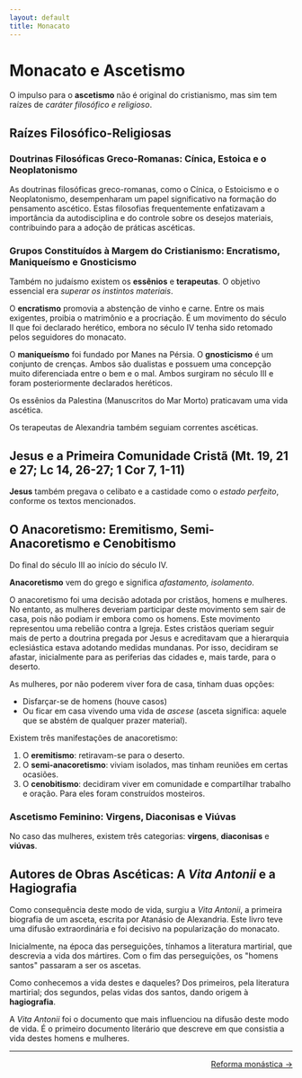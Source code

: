 ```yaml
---
layout: default
title: Monacato
---
```


# Monacato e Ascetismo

O impulso para o **ascetismo** não é original do cristianismo, mas sim tem raízes de *caráter filosófico e religioso*.

## Raízes Filosófico-Religiosas

### Doutrinas Filosóficas Greco-Romanas: Cínica, Estoica e o Neoplatonismo

As doutrinas filosóficas greco-romanas, como o Cínica, o Estoicismo e o Neoplatonismo, desempenharam um papel significativo na formação do pensamento ascético. Estas filosofias frequentemente enfatizavam a importância da autodisciplina e do controle sobre os desejos materiais, contribuindo para a adoção de práticas ascéticas.

### Grupos Constituídos à Margem do Cristianismo: Encratismo, Maniqueísmo e Gnosticismo

Também no judaísmo existem os **essênios** e **terapeutas**. O objetivo essencial era *superar os instintos materiais*.

O **encratismo** promovia a abstenção de vinho e carne. Entre os mais exigentes, proibia o matrimônio e a procriação. É um movimento do século II que foi declarado herético, embora no século IV tenha sido retomado pelos seguidores do monacato.

O **maniqueísmo** foi fundado por Manes na Pérsia. O **gnosticismo** é um conjunto de crenças. Ambos são dualistas e possuem uma concepção muito diferenciada entre o bem e o mal. Ambos surgiram no século III e foram posteriormente declarados heréticos.

Os essênios da Palestina (Manuscritos do Mar Morto) praticavam uma vida ascética.

Os terapeutas de Alexandria também seguiam correntes ascéticas.

## Jesus e a Primeira Comunidade Cristã (Mt. 19, 21 e 27; Lc 14, 26-27; 1 Cor 7, 1-11)

**Jesus** também pregava o celibato e a castidade como o *estado perfeito*, conforme os textos mencionados.

## O Anacoretismo: Eremitismo, Semi-Anacoretismo e Cenobitismo

Do final do século III ao início do século IV.

**Anacoretismo** vem do grego e significa *afastamento, isolamento*.

O anacoretismo foi uma decisão adotada por cristãos, homens e mulheres. No entanto, as mulheres deveriam participar deste movimento sem sair de casa, pois não podiam ir embora como os homens. Este movimento representou uma rebelião contra a Igreja. Estes cristãos queriam seguir mais de perto a doutrina pregada por Jesus e acreditavam que a hierarquia eclesiástica estava adotando medidas mundanas. Por isso, decidiram se afastar, inicialmente para as periferias das cidades e, mais tarde, para o deserto.

As mulheres, por não poderem viver fora de casa, tinham duas opções:
- Disfarçar-se de homens (houve casos)
- Ou ficar em casa vivendo uma vida de *ascese* (asceta significa: aquele que se abstém de qualquer prazer material).

Existem três manifestações de anacoretismo:

1. O **eremitismo**: retiravam-se para o deserto.
2. O **semi-anacoretismo**: viviam isolados, mas tinham reuniões em certas ocasiões.
3. O **cenobitismo**: decidiram viver em comunidade e compartilhar trabalho e oração. Para eles foram construídos mosteiros.

### Ascetismo Feminino: Virgens, Diaconisas e Viúvas

No caso das mulheres, existem três categorias: **virgens**, **diaconisas** e **viúvas**.

## Autores de Obras Ascéticas: A *Vita Antonii* e a Hagiografia

Como consequência deste modo de vida, surgiu a *Vita Antonii*, a primeira biografia de um asceta, escrita por Atanásio de Alexandria. Este livro teve uma difusão extraordinária e foi decisivo na popularização do monacato.

Inicialmente, na época das perseguições, tínhamos a literatura martirial, que descrevia a vida dos mártires. Com o fim das perseguições, os "homens santos" passaram a ser os ascetas.

Como conhecemos a vida destes e daqueles? Dos primeiros, pela literatura martirial; dos segundos, pelas vidas dos santos, dando origem à **hagiografia**.

A *Vita Antonii* foi o documento que mais influenciou na difusão deste modo de vida. É o primeiro documento literário que descreve em que consistia a vida destes homens e mulheres.

---

<div style="display: flex; align-items: center; float: right;">
<a href="https://dh4ih.github.io/mcr/cristianismo/apuntes/r_monastica.html"> Reforma monástica &#8594;</a>
</div>